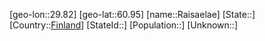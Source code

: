﻿---
location: [60.95,29.82]
type: City
tags:
- geo/City


SpocWebEntityId: 33622
isDeleted: false
confidential: public

---
[geo-lon::29.82]
[geo-lat::60.95]
[name::Raisaelae]
[State::]
[Country::[Finland](geo/Continent/Europe/Finland.md)]
[StateId::]
[Population::]
[Unknown::]

